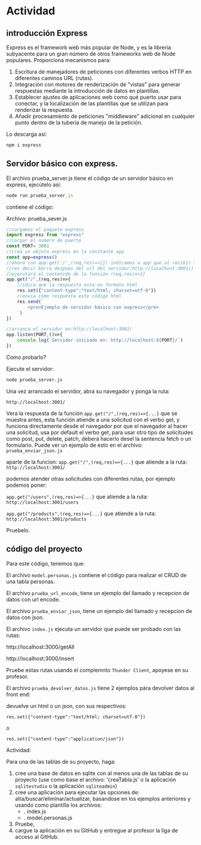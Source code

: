 # Actividad

## introducción Express

Express es el framework web más popular de Node, y es la librería subyacente para un gran número de otros frameworks web de Node populares. Proporciona mecanismos para:

1. Escritura de manejadores de peticiones con diferentes verbos HTTP en diferentes caminos URL (rutas).
2. Integración con motores de renderización de "vistas" para generar respuestas mediante la introducción de datos en plantillas.
3. Establecer ajustes de aplicaciones web como qué puerto usar para conectar, y la localización de las plantillas que se utilizan para renderizar la respuesta.
4. Añadir procesamiento de peticiones "middleware" adicional en cualquier punto dentro de la tubería de manejo de la petición.

Lo descarga así:

```sh
npm i express
```

## Servidor básico con express.

El archivo prueba_server.js tiene el código de un servidor básico en express, ejecútelo así:

```js
node run prueba_server.js
```

contiene el código:

Archivo: prueba_sever.js
```js
//cargamos el paquete express
import express from "express"
//cargar el numero de puerto
const PORT= 3001 
//crea un objeto express en la constante app
const app=express() 
//ahora con app.get('/',(req,res)=>{}) indicamos a app que al recibir la ruta "/" del servidor:
//(es decir barra despues del url del servidor:http://localhost:3001/)
//ejecutará el contenido de la función (req,res)=>{}
app.get("/",(req,res)=>{
    //idica que la respuesta esta en formato html
    res.set({"content-type":"text/html; charset=utf-8"})
    //envia como respuesta este código html
    res.send(`
        <pre>Ejemplo de servidor básico con express</pre>
    `)
})

//arranca el servidor en:http://localhost:3001/
app.listen(PORT,()=>{
    console.log(`Servidor iniciado en: http://localhost:${PORT}/`)
})
```
Como probarlo?

Ejecute el servidor:

```sh
node prueba_server.js
```

Una vez arrancado el servidor, abra su navegador y ponga la ruta:

`http://localhost:3001/`

Vera la respuesta de la función `app.get("/",(req,res)=>{...}` que se muestra antes, esta función atiende a una solicitud con el verbo get, y funciona directamente desde el navegador por que el navegador al hacer una solicitud, usa por default el verbo get, para usar otro tipo de solicitudes como post, put, delete, patch, deberá hacerlo desel la sentencia fetch o un formulario. Puede ver un ejemplo de esto en el archivo: `prueba_enviar_json.js`


aparte de la funcion:
 `app.get("/",(req,res)=>{...}` que atiende a la ruta: `http://localhost:3001/`

 podemos atender otras solicitudes con diferentes rutas, por ejemplo podemos poner:

 `app.get("/users",(req,res)=>{...}` que atiende a la ruta: `http://localhost:3001/users`
 
 `app.get("/products",(req,res)=>{...}` que atiende a la ruta: `http://localhost:3001/products`

 Pruebelo.

## código del proyecto

Para este código, tenemos que:

El archivo `model.personas.js` contiene el código para realizar el CRUD de una tabla personas.

El archivo `prueba_url_encode`, tiene un ejemplo del llamado y recepcion de datos con url encode.

El archivo `prueba_enviar_json`, tiene un ejemplo del llamado y recepcion de datos con json.

El archivo `index.js` ejecuta un servidor que puede ser probado con las rutas:

http://localhost:3000/getAll

http://localhost:3000/insert

Pruebe estas rutas usando el complemnto `Thunder Client`, apoyese en su profesor.

El archivo  `prueba_devolver_datos.js` tiene 2 ejemplos pára devolver datos al front end:

 devuelve un html o un json, con sus respectivos:

`res.set({"content-type":"text/html; charset=utf-8"})`


o

`res.set({"content-type":"application/json"})`



Actividad:

Para una de las tablas de su proyecto, haga:

1. cree una base de datos en sqlite con al menos una de las tablas de su proyecto (use como base el archivo: 'creaTabla.js' o la aplicación `sqlitestudio` o la aplicación `sqliteadmin`)
2. cree una aplicación para ejecutar las opciones de: alta/buscar/eliminar/actualizar, basandose en los ejemplos anteriores y usando como plantilla los archivos:
    * . index.js
    * . model.personas.js
3. Pruebe, 
4. cargue la aplicación en su GitHub y entregue al profesor la liga de acceso al GitHub.